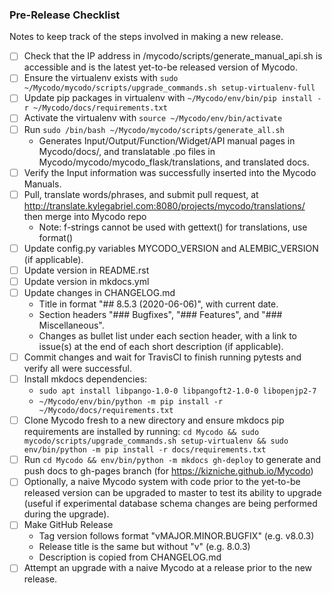 ### Pre-Release Checklist

Notes to keep track of the steps involved in making a new release.

- [ ] Check that the IP address in /mycodo/scripts/generate_manual_api.sh is accessible and is the latest yet-to-be released version of Mycodo.
- [ ] Ensure the virtualenv exists with ```sudo ~/Mycodo/mycodo/scripts/upgrade_commands.sh setup-virtualenv-full```
- [ ] Update pip packages in virtualenv with ```~/Mycodo/env/bin/pip install -r ~/Mycodo/docs/requirements.txt```
- [ ] Activate the virtualenv with ```source ~/Mycodo/env/bin/activate```
- [ ] Run ```sudo /bin/bash ~/Mycodo/mycodo/scripts/generate_all.sh```
   - Generates Input/Output/Function/Widget/API manual pages in Mycodo/docs/, and translatable .po files in Mycodo/mycodo/mycodo_flask/translations, and translated docs.
- [ ] Verify the Input information was successfully inserted into the Mycodo Manuals.
- [ ] Pull, translate words/phrases, and submit pull request, at http://translate.kylegabriel.com:8080/projects/mycodo/translations/ then merge into Mycodo repo
    - Note: f-strings cannot be used with gettext() for translations, use format()
- [ ] Update config.py variables MYCODO_VERSION and ALEMBIC_VERSION (if applicable).
- [ ] Update version in README.rst
- [ ] Update version in mkdocs.yml
- [ ] Update changes in CHANGELOG.md
   - Title in format "## 8.5.3 (2020-06-06)", with current date.
   - Section headers "### Bugfixes", "### Features", and "### Miscellaneous".
   - Changes as bullet list under each section header, with a link to issue(s) at the end of each short description (if applicable).
- [ ] Commit changes and wait for TravisCI to finish running pytests and verify all were successful.
- [ ] Install mkdocs dependencies:
   - ```sudo apt install libpango-1.0-0 libpangoft2-1.0-0 libopenjp2-7```
   - ```~/Mycodo/env/bin/python -m pip install -r ~/Mycodo/docs/requirements.txt```
- [ ] Clone Mycodo fresh to a new directory and ensure mkdocs pip requirements are installed by running: ```cd Mycodo && sudo mycodo/scripts/upgrade_commands.sh setup-virtualenv && sudo env/bin/python -m pip install -r docs/requirements.txt```
- [ ] Run ```cd Mycodo && env/bin/python -m mkdocs gh-deploy``` to generate and push docs to gh-pages branch (for https://kizniche.github.io/Mycodo)
- [ ] Optionally, a naive Mycodo system with code prior to the yet-to-be released version can be upgraded to master to test its ability to upgrade (useful if experimental database schema changes are being performed during the upgrade).
- [ ] Make GitHub Release
   - Tag version follows format "vMAJOR.MINOR.BUGFIX" (e.g. v8.0.3)
   - Release title is the same but without "v" (e.g. 8.0.3)
   - Description is copied from CHANGELOG.md
- [ ] Attempt an upgrade with a naive Mycodo at a release prior to the new release.
